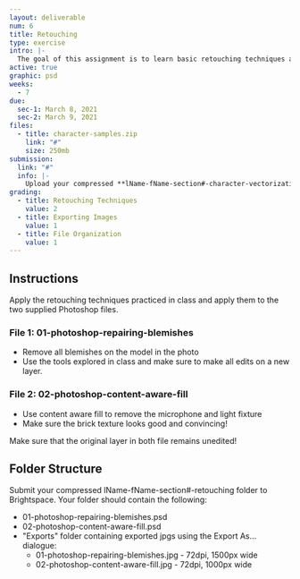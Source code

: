 ```yaml
---
layout: deliverable
num: 6
title: Retouching
type: exercise
intro: |-
  The goal of this assignment is to learn basic retouching techniques and non-destructive editing.
active: true
graphic: psd
weeks:
  - 7
due:
  sec-1: March 8, 2021
  sec-2: March 9, 2021
files:
  - title: character-samples.zip
    link: "#"
    size: 250mb
submission:
  link: "#"
  info: |-
    Upload your compressed **lName-fName-section#-character-vectorization.ai** file on Brightspace.
grading:
  - title: Retouching Techniques
    value: 2
  - title: Exporting Images
    value: 1
  - title: File Organization
    value: 1
---
```


## Instructions

Apply the retouching techniques practiced in class and apply them to the two supplied Photoshop files.

### File 1: 01-photoshop-repairing-blemishes

- Remove all blemishes on the model in the photo
- Use the tools explored in class and make sure to make all edits on a new layer.

### File 2: 02-photoshop-content-aware-fill

- Use content aware fill to remove the microphone and light fixture
- Make sure the brick texture looks good and convincing!

Make sure that the original layer in both file remains unedited!

## Folder Structure

Submit your compressed lName-fName-section#-retouching folder to Brightspace. Your folder should contain the following:

- 01-photoshop-repairing-blemishes.psd
- 02-photoshop-content-aware-fill.psd
- "Exports" folder containing exported jpgs using the Export As... dialogue:
  - 01-photoshop-repairing-blemishes.jpg - 72dpi, 1500px wide
  - 02-photoshop-content-aware-fill.jpg - 72dpi, 1000px wide
